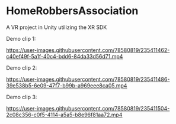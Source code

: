 # HomeRobbersAssociation
 
A VR project in Unity utilizing the XR SDK

Demo clip 1:


https://user-images.githubusercontent.com/78580819/235411462-c40ef49f-5a1f-40c4-bdd6-84da33d56d71.mp4

Demo clip 2:



https://user-images.githubusercontent.com/78580819/235411486-39e538b5-6e09-47f7-b99b-a969eee8ca05.mp4

Demo clip 3:



https://user-images.githubusercontent.com/78580819/235411504-2c08c356-c0f5-4114-a5a5-b8e96f81aa72.mp4

